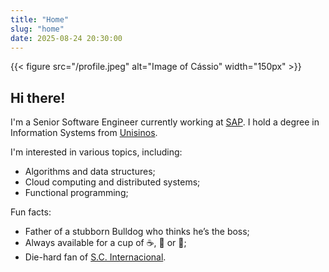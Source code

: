 ```yaml
---
title: "Home"
slug: "home"
date: 2025-08-24 20:30:00
---
```


{{< figure src="/profile.jpeg" alt="Image of Cássio" width="150px" >}}

## Hi there!

I'm a Senior Software Engineer currently working at [SAP](https://sap.com). I hold a degree in Information Systems from [Unisinos](https://unisinos.br/).

I'm interested in various topics, including:
- Algorithms and data structures;
- Cloud computing and distributed systems;
- Functional programming;

Fun facts:
- Father of a stubborn Bulldog who thinks he’s the boss;
- Always available for a cup of ☕️, 🍻 or 🧉;
- Die-hard fan of [S.C. Internacional](https://internacional.com.br/).

